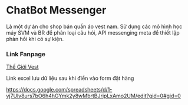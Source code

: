 
# ChatBot Messenger
Là một dự án cho shop bán quần áo vest nam. Sử dụng các mô hình học máy SVM và BR để phân loại câu hỏi, API messenging meta để thiết lập phản hồi khi có sự kiện.

### Link Fanpage
[Thế Giới Vest](https://www.facebook.com/profile.php?id=61567156943349)

Link excel lưu dữ liệu sau khi điền vào form đặt hàng


https://docs.google.com/spreadsheets/d/1-vj7Ulv8urs7bO6h4hGYmk2y8wMbrtBJripLxAmo2UM/edit?gid=0#gid=0

